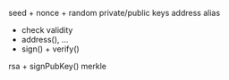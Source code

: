 seed + nonce + random
private/public keys
address
alias
+ check validity
+ address(), ...
+ sign() + verify()

rsa + signPubKey()
merkle
